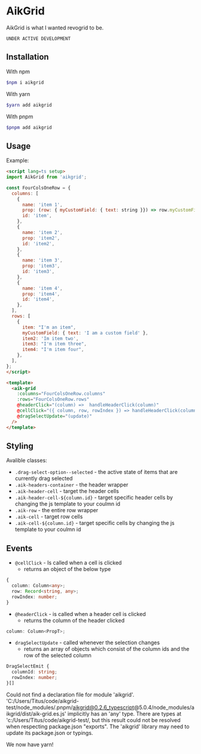 # AikGrid

AikGrid is what I wanted revogrid to be.

`UNDER ACTIVE DEVELOPMENT`

## Installation

With npm

```bash
$npm i aikgrid
```

With yarn

```bash
$yarn add aikgrid
```

With pnpm

```bash
$pnpm add aikgrid
```

## Usage

Example:

```html
<script lang=ts setup>
import AikGrid from 'aikgrid';

const FourColsOneRow = {
  columns: [
    {
      name: 'item 1',
      prop: (row: { myCustomField: { text: string }}) => row.myCustomField.text,
      id: 'item',
    },
    {
      name: 'item 2',
      prop: 'item2',
      id: 'item2',
    },
    {
      name: 'item 3',
      prop: 'item3',
      id: 'item3',
    },
    {
      name: 'item 4',
      prop: 'item4',
      id: 'item4',
    },
  ],
  rows: [
    {
      item: "I'm an item",
      myCustomField: { text: 'I am a custom field' },
      item2: 'Im item two',
      item3: "I'm item three",
      item4: "I'm item four",
    },
  ],
};
</script>

<template>
  <aik-grid
    :columns="FourColsOneRow.columns"
    :rows="FourColsOneRow.rows"
    @headerClick="(column) =>  handleHeaderClick(column)"
    @cellClick="({ column, row, rowIndex }) => handleHeaderClick(column, row, rowIndex)"
    @dragSelectUpdate="(update)"
  />
</template>
```

## Styling

Avalible classes:

- `.drag-select-option--selected` - the active state of items that are currently drag selected
- `.aik-headers-container` - the header wrapper
- `.aik-header-cell` - target the header cells
- `.aik-header-cell-${column.id}` - target specific header cells by changing the js template to your coulmn id
- `.aik-row` - the entire row wrapper
- `.aik-cell` - target row cells
- `.aik-cell-${column.id}` - target specific cells by changing the js template to your coulmn id

## Events

- `@cellClick` - Is called when a cell is clicked
  - returns an object of the below type

```ts
{
  column: Column<any>;
  row: Record<string, any>;
  rowIndex: number;
}
```

- `@headerClick` - is called when a header cell is clicked
  - returns the column of the header clicked
```ts
column: Column<PropT>;
```

- `dragSelectUpdate` - called whenever the selection changes
  - returns an array of objects which consist of the column ids and the row of the selected column
```ts
DragSelectEmit {
  columnId: string;
  rowIndex: number;
}[]
```
Could not find a declaration file for module 'aikgrid'. 'C:/Users/Titus/code/aikgrid-test/node_modules/.pnpm/aikgrid@0.2.6_typescript@5.0.4/node_modules/aikgrid/dist/aik-grid.es.js' implicitly has an 'any' type. There are types at 'c:/Users/Titus/code/aikgrid-test/, but this result could not be resolved when respecting package.json "exports". The 'aikgrid' library may need to update its package.json or typings.

We now have yarn!